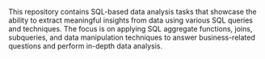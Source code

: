 This repository contains SQL-based data analysis tasks that showcase the ability to extract meaningful insights from data using various SQL queries and techniques. The focus is on applying SQL aggregate functions, joins, subqueries, and data manipulation techniques to answer business-related questions and perform in-depth data analysis.
